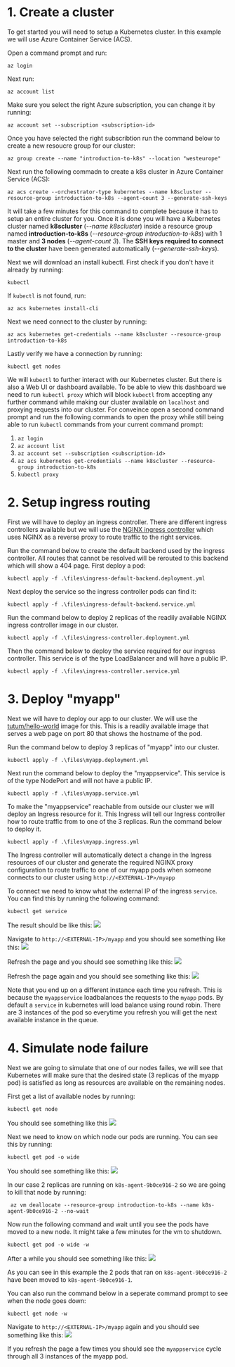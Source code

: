 
# 1. Create a cluster
To get started you will need to setup a Kubernetes cluster. In this example we will use Azure Container Service (ACS).

Open a command prompt and run:
```
az login
```

Next run:
```
az account list
```

Make sure you select the right Azure subscription, you can change it by running:
```
az account set --subscription <subscription-id>
```

Once you have selected the right subscribtion run the command below to create a new resoucre group for our cluster:
```
az group create --name "introduction-to-k8s" --location "westeurope"
```

Next run the following commadn to create a k8s cluster in Azure Container Service (ACS):
```
az acs create --orchestrator-type kubernetes --name k8scluster --resource-group introduction-to-k8s --agent-count 3 --generate-ssh-keys
```

It will take a few minutes for this command to complete because it has to setup an entire cluster for you. Once it is done you will have a Kubernetes cluster named **k8scluster** (*--name k8scluster*) inside a resource group named **introduction-to-k8s** (*--resource-group introduction-to-k8s*) with 1 master and **3 nodes** (*--agent-count 3*). The **SSH keys required to connect to the cluster** have been generated automatically (*--generate-ssh-keys*).

Next we will download an install kubectl. First check if you don't have it already by running:
```
kubectl
```

If ```kubectl``` is not found, run:
```
az acs kubernetes install-cli
```

Next we need connect to the cluster by running:
```
az acs kubernetes get-credentials --name k8scluster --resource-group introduction-to-k8s
```

Lastly verify we have a connection by running:
```
kubectl get nodes
```
We will ```kubectl``` to further interact with our Kubernetes cluster. But there is also a Web UI or dashboard available. To be able to view this dashboard we need to run ```kubectl proxy``` which will block ```kubectl``` from accepting any further command while making our cluster available on ```localhost``` and proxying requests into our cluster. For conveince open a second command prompt and run the following commands to open the proxy while still being able to run ```kubectl``` commands from your current command prompt:
1. ```az login```
2. ```az account list```
3. ```az account set --subscription <subscription-id>```
4. ```az acs kubernetes get-credentials --name k8scluster --resource-group introduction-to-k8s```
5. ```kubectl proxy```

# 2. Setup ingress routing
First we will have to deploy an ingress controller. There are different ingress controllers available but we will use the [NGINX ingress controller](https://github.com/kubernetes/ingress-nginx) which uses NGINX as a reverse proxy to route traffic to the right services. 

Run the command below to create the default backend used by the ingress controller. All routes that cannot be resolved will be rerouted to this backend which will show a 404 page. First deploy a pod:
```
kubectl apply -f .\files\ingress-default-backend.deployment.yml
```

Next deploy the service so the ingress controller pods can find it:
```
kubectl apply -f .\files\ingress-default-backend.service.yml
```

Run the command below to deploy 2 replicas of the readily available NGINX ingress controller image in our cluster.
```
kubectl apply -f .\files\ingress-controller.deployment.yml
```

Then the command below to deploy the service required for our ingress controller. This service is of the type LoadBalancer and will have a public IP.
```
kubectl apply -f .\files\ingress-controller.service.yml
```

# 3. Deploy "myapp"
Next we will have to deploy our app to our cluster. We will use the [tutum/hello-world](https://hub.docker.com/r/tutum/hello-world/) image for this. This is a readily available image that serves a web page on port 80 that shows the hostname of the pod.  

Run the command below to deploy 3 replicas of "myapp" into our cluster.
```
kubectl apply -f .\files\myapp.deployment.yml
```

Next run the command below to deploy the "myappservice". This service is of the type NodePort and will not have a public IP.
```
kubectl apply -f .\files\myapp.service.yml
```

To make the "myappservice" reachable from outside our cluster we will deploy an Ingress resource for it. This Ingress will tell our Ingress controller how to route traffic from to one of the 3 replicas. Run the command below to deploy it. 
```
kubectl apply -f .\files\myapp.ingress.yml
```

The Ingress controller will automatically detect a change in the Ingress resources of our cluster and generate the required NGINX proxy configuration to route traffic to one of our myapp pods when someone connects to our cluster using ```http://<EXTERNAL-IP>/myapp```

To connect we need to know what the external IP of the ingress ```service```. You can find this by running the following command:
```
kubectl get service
```

The result should be like this:
![](images/kubectl-get-service.png)

Navigate to ```http://<EXTERNAL-IP>/myapp``` and you should see something like this:
![](images/myapp-1.png)

Refresh the page and you should see something like this:
![](images/myapp-2.png)

Refresh the page again and you should see something like this:
![](images/myapp-3.png)

Note that you end up on a different instance each time you refresh. This is because the ```myappservice``` loadbalances the requests to the ```myapp``` pods. By default a ```service``` in kubernetes will load balance using round robin. There are 3 instances of the pod so everytime you refresh you will get the next available instance in the queue.

# 4. Simulate node failure
Next we are going to simulate that one of our nodes failes, we will see that Kubernetes will make sure that the desired state (3 replicas of the myapp pod) is satisfied as long as resources are available on the remaining nodes.

First get a list of available nodes by running:
```
kubectl get node
```

You should see something like this ![](images/kubectl-get-node.png)

Next we need to know on which node our pods are running. You can see this by running:
```
kubectl get pod -o wide
```

You should see something like this: ![](images/kubectl-get-pod.png)

In our case 2 replicas are running on ```k8s-agent-9b0ce916-2``` so we are going to kill that node by running:
```
 az vm deallocate --resource-group introduction-to-k8s --name k8s-agent-9b0ce916-2 --no-wait
```
Now run the following command and wait until you see the pods have moved to a new node. It might take a few minutes for the vm to shutdown.
```
kubectl get pod -o wide -w
```
After a while you should see something like this:
![](images/kubectl-get-pod-2.png)

As you can see in this example the 2 pods that ran on ```k8s-agent-9b0ce916-2``` have been moved to ```k8s-agent-9b0ce916-1```.

You can also run the command below in a seperate command prompt to see when the node goes down:
```
kubectl get node -w
```

Navigate to ```http://<EXTERNAL-IP>/myapp``` again and you should see something like this:
![](images/myapp-1.png)

If you refresh the page a few times you should see the ```myappservice``` cycle through all 3 instances of the myapp pod.